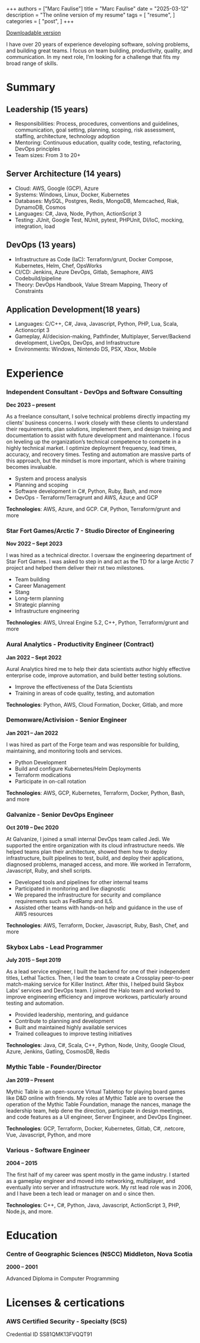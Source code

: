 +++
authors = ["Marc Faulise"]
title = "Marc Faulise"
date = "2025-03-12"
description = "The online version of my resume"
tags = [
    "resume",
]
categories = [
    "post",
]
+++

[Downloadable version](/consulting/docs/resume.pdf)

I have over 20 years of experience developing software, solving problems, and building great
teams. I focus on team building, productivity, quality, and communication. In my next role, I’m
looking for a challenge that fits my broad range of skills.

# Summary
## Leadership (15 years)
- Responsibilities: Process, procedures, conventions and guidelines, communication, goal
setting, planning, scoping, risk assessment, staffing, architecture, technology adoption
- Mentoring: Continuous education, quality code, testing, refactoring, DevOps principles
- Team sizes: From 3 to 20+
## Server Architecture (14 years)
- Cloud: AWS, Google (GCP), Azure
- Systems: Windows, Linux, Docker, Kubernetes
- Databases: MySQL, Postgres, Redis, MongoDB, Memcached, Riak, DynamoDB,
Cosmos
- Languages: C#, Java, Node, Python, ActionScript 3
- Testing: JUnit, Google Test, NUnit, pytest, PHPUnit, DI/IoC, mocking, integration, load
## DevOps (13 years)
- Infrastructure as Code (IaC): Terraform/grunt, Docker Compose, Kubernetes, Helm,
Chef, OpsWorks
- CI/CD: Jenkins, Azure DevOps, Gitlab, Semaphore, AWS Codebuild/pipeline
- Theory: DevOps Handbook, Value Stream Mapping, Theory of Constraints
## Application Development(18 years)
- Languages: C/C++, C#, Java, Javascript, Python, PHP, Lua, Scala, Actionscript 3
- Gameplay, AI/decision-making, Pathfinder, Multiplayer, Server/Backend development,
LiveOps, DevOps, and Infrastructure
- Environments: Windows, Nintendo DS, PSX, Xbox, Mobile

# Experience
### Independent Consultant - DevOps and Software Consulting

**Dec 2023 – present**

As a freelance consultant, I solve technical problems directly impacting my clients’ business
concerns. I work closely with these clients to understand their requirements, plan solutions,
implement them, and design training and documentation to assist with future development and
maintenance. I focus on leveling up the organization’s technical competence to compete in a
highly technical market. I optimize deployment frequency, lead times, accuracy, and recovery
times. Testing and automation are massive parts of this approach, but the mindset is more
important, which is where training becomes invaluable.
- System and process analysis
- Planning and scoping
- Software development in C#, Python, Ruby, Bash, and more
- DevOps - Terraform/Terragrunt and AWS, Azur,e and GCP

**Technologies**: AWS, Azure, and GCP. C#, Python, Terraform/grunt and more

### Star Fort Games/Arctic 7 - Studio Director of Engineering

**Nov 2022 – Sept 2023**

I was hired as a technical director. I oversaw the engineering department of Star Fort Games. I
was asked to step in and act as the TD for a large Arctic 7 project and helped them deliver their
rst two milestones.
- Team building
- Career Management
- Stang
- Long-term planning
- Strategic planning
- Infrastructure engineering

**Technologies**: AWS, Unreal Engine 5.2, C++, Python, Terraform/grunt and more

### Aural Analytics - Productivity Engineer (Contract)

**Jan 2022 – Sept 2022**

Aural Analytics hired me to help their data scientists author highly effective enterprise code,
improve automation, and build better testing solutions.
- Improve the effectiveness of the Data Scientists
- Training in areas of code quality, testing, and automation

**Technologies**: Python, AWS, Cloud Formation, Docker, Gitlab, and more

### Demonware/Activision - Senior Engineer

**Jan 2021 – Jan 2022**

I was hired as part of the Forge team and was responsible for building, maintaining, and
monitoring tools and services.
- Python Development
- Build and configure Kubernetes/Helm Deployments
- Terraform modications
- Participate in on-call rotation

**Technologies**: AWS, GCP, Kubernetes, Terraform, Docker, Python, Bash, and more

### Galvanize - Senior DevOps Engineer

**Oct 2019 – Dec 2020**

At Galvanize, I joined a small internal DevOps team called Jedi. We supported the entire
organization with its cloud infrastructure needs. We helped teams plan their architecture, showed
them how to deploy infrastructure, built pipelines to test, build, and deploy their applications,
diagnosed problems, managed access, and more. We worked in Terraform, Javascript, Ruby, and
shell scripts.
- Developed tools and pipelines for other internal teams
- Participated in monitoring and live diagnostic
- We prepared the infrastructure for security and compliance requirements such as
FedRamp and IL5.
- Assisted other teams with hands-on help and guidance in the use of AWS resources

**Technologies**: AWS, Terraform, Docker, Javascript, Ruby, Bash, Chef, and more

### Skybox Labs - Lead Programmer

**July 2015 – Sept 2019**

As a lead service engineer, I built the backend for one of their independent titles, Lethal Tactics.
Then, I led the team to create a Crossplay peer-to-peer match-making service for Killer Instinct.
After this, I helped build Skybox Labs’ services and DevOps team. I joined the Halo team and
worked to improve engineering efficiency and improve workows, particularly around testing and
automation.
- Provided leadership, mentoring, and guidance
- Contribute to planning and development
- Built and maintained highly available services
- Trained colleagues to improve testing initiatives

**Technologies**: Java, C#, Scala, C++, Python, Node, Unity, Google Cloud, Azure, Jenkins, Gatling,
CosmosDB, Redis

### Mythic Table - Founder/Director

**Jan 2019 – Present**

Mythic Table is an open-source Virtual Tabletop for playing board games like D&D online with
friends.
My roles at Mythic Table are to oversee the operation of the Mythic Table Foundation, manage
the nances, manage the leadership team, help dene the direction, participate in design
meetings, and code features as a UI engineer, Server Engineer, and DevOps Engineer.

**Technologies**: GCP, Terraform, Docker, Kubernetes, Gitlab, C#, .netcore, Vue, Javascript, Python,
and more

### Various - Software Engineer

**2004 – 2015**

The first half of my career was spent mostly in the game industry. I started as a gameplay
engineer and moved into networking, multiplayer, and eventually into server and infrastructure
work. My rst lead role was in 2006, and I have been a tech lead or manager on and o since
then.

**Technologies**: C++, C#, Python, Java, Javascript, ActionScript 3, PHP, Node.js, and more.

# Education

### Centre of Geographic Sciences (NSCC) Middleton, Nova Scotia
**2000 – 2001**

Advanced Diploma in Computer Programming

# Licenses & certications
### AWS Certified Security - Specialty (SCS)
Credential ID SS81QMK13FVQQT91
